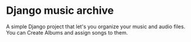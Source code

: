 # Django music archive
A simple Django project that let's you organize your music and audio files.
You can Create Albums and assign songs to them.
